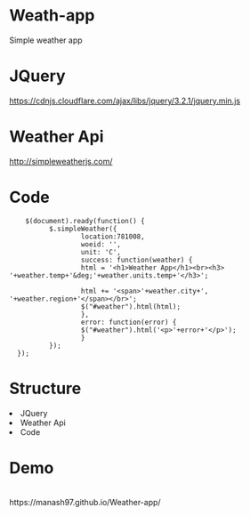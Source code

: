 # Weath-app
  Simple weather app
  
# JQuery  
  https://cdnjs.cloudflare.com/ajax/libs/jquery/3.2.1/jquery.min.js
        
  
# Weather Api 
  http://simpleweatherjs.com/
  
# Code 
        $(document).ready(function() {
              $.simpleWeather({
                      location:781008,
                      woeid: '',
                      unit: 'C',
                      success: function(weather) {
                      html = '<h1>Weather App</h1><br><h3> '+weather.temp+'&deg;'+weather.units.temp+'</h3>';

                      html += '<span>'+weather.city+', '+weather.region+'</span></br>';
                      $("#weather").html(html);
                      },
                      error: function(error) {
                      $("#weather").html('<p>'+error+'</p>');
                      }
              });
      });
# Structure

  <li> JQuery </li>
  <li> Weather Api  </li>
  <li> Code </li>


# Demo
  <br>
     https://manash97.github.io/Weather-app/
  
